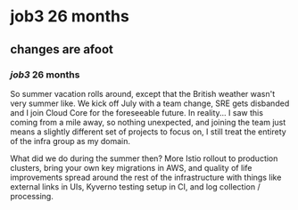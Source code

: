 # job3 26 months

## changes are afoot

### _job3_ 26 months

So summer vacation rolls around,
except that the British weather wasn't very summer like.
We kick off July with a team change,
SRE gets disbanded and I join Cloud Core for the foreseeable future.
In reality... I saw this coming from a mile away,
so nothing unexpected,
and joining the team just means 
a slightly different set of projects to focus on,
I still treat the entirety of the infra group as my domain.

What did we do during the summer then?
More Istio rollout to production clusters,
bring your own key migrations in AWS,
and quality of life improvements spread around the rest of the infrastructure
with things like external links in UIs,
Kyverno testing setup in CI,
and log collection / processing.
